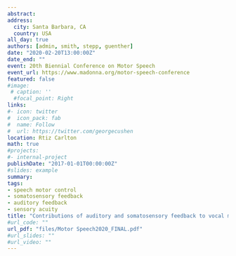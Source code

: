 ```yaml
---
abstract: 
address:
  city: Santa Barbara, CA
  country: USA
all_day: true
authors: [admin, smith, stepp, guenther]
date: "2020-02-20T13:00:00Z"
date_end: ""
event: 20th Biennial Conference on Motor Speech
event_url: https://www.madonna.org/motor-speech-conference
featured: false
#image:
 # caption: ''
  #focal_point: Right
links:
#- icon: twitter
#  icon_pack: fab
#  name: Follow
#  url: https://twitter.com/georgecushen
location: Rtiz Carlton
math: true
#projects:
#- internal-project
publishDate: "2017-01-01T00:00:00Z"
#slides: example
summary: 
tags: 
- speech motor control
- somatosensory feedback
- auditory feedback
- sensory acuity
title: "Contributions of auditory and somatosensory feedback to vocal motor control"
#url_code: ""
url_pdf: "files/Motor Speech2020_FINAL.pdf"
#url_slides: ""
#url_video: ""
---
```


